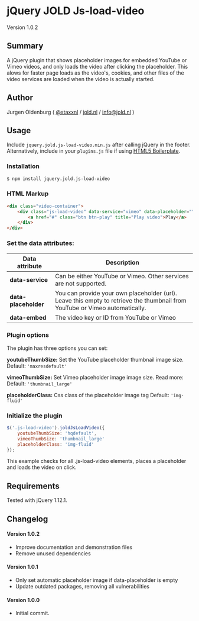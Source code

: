 # jQuery JOLD Js-load-video

Version 1.0.2

## Summary

A jQuery plugin that shows placeholder images for embedded YouTube or Vimeo videos, and only loads the video after clicking the placeholder. This alows for faster page loads as the video's, cookies, and other files of the video services are loaded when the video is actually started. 

## Author

Jurgen Oldenburg ( [@staxxnl](http://twitter.com/staxxnl) / [jold.nl](https://www.jold.nl) / [info@jold.nl](info@jold.nl) )

## Usage

Include `jquery.jold.js-load-video.min.js` after calling jQuery in the footer. Alternatively, include in your `plugins.js` file if using [HTML5 Boilerplate](http://html5boilerplate.com).


### Installation

```bash
$ npm install jquery.jold.js-load-video

```


### HTML Markup

```html
<div class="video-container">
    <div class="js-load-video" data-service="vimeo" data-placeholder="" data-embed="306834650">
        <a href="#" class="btn btn-play" title="Play video">Play</a>
    </div>
</div>

```

### Set the data attributes:

| Data attribute | Description |
| ------------- | -------- |
|**data-service** | Can be either YouTube or Vimeo. Other services are not supported. |
|**data-placeholder** | You can provide your own placeholder (url). Leave this empty to retrieve the thumbnail from YouTube or Vimeo automatically. |
|**data-embed** | The video key or ID from YouTube or Vimeo |


### Plugin options
The plugin has three options you can set:

**youtubeThumbSize:** Set the YouTube placeholder thumbnail image size.
Default: `'maxresdefault'`

**vimeoThumbSize:** Set Vimeo placeholder image image size. Read more: 
Default: `'thumbnail_large'`

**placeholderClass:** Css class of the placeholder image tag
Default: `'img-fluid'`




### Initialize the plugin

```js
$('.js-load-video').joldJsLoadVideo({
    youtubeThumbSize: 'hqdefault',
    vimeoThumbSize: 'thumbnail_large'
    placeholderClass: 'img-fluid'
});
```

This example checks for all .js-load-video elements, places a placeholder and loads the video on click.




## Requirements

Tested with jQuery 1.12.1.


## Changelog


#### Version 1.0.2

* Improve documentation and demonstration files
* Remove unused dependencies


#### Version 1.0.1

* Only set automatic placeholder image if data-placeholder is empty
* Update outdated packages, removing all vulnerabilities


#### Version 1.0.0

* Initial commit.
